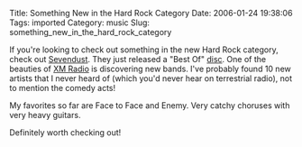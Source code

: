 Title: Something New in the Hard Rock Category
Date: 2006-01-24 19:38:06
Tags: imported
Category: music
Slug: something_new_in_the_hard_rock_category

If you're looking to check out something in the new Hard Rock category, check out <a title="Sevendust" href="http://www.sevendust.com/">Sevendust</a>.  They just released a "Best Of" <a title="@ Amazon" href="http://www.amazon.com/gp/product/B000C2G2TO/sr=1-2/qid=1138157578/ref=pd_bbs_2/103-3482693-3975003?%5Fencoding=UTF8">disc</a>.  One of the beauties of <a title="My savior during commutes!" href="http://www.xmradio.com">XM Radio</a> is discovering new bands.  I've probably found 10 new artists that I never heard of (which you'd never hear on terrestrial radio), not to mention the comedy acts!

My favorites so far are Face to Face and Enemy.  Very catchy choruses with very heavy guitars.

Definitely worth checking out!
